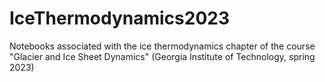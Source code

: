 # IceThermodynamics2023
Notebooks associated with the ice thermodynamics chapter of the course "Glacier and Ice Sheet Dynamics" (Georgia Institute of Technology, spring 2023)
